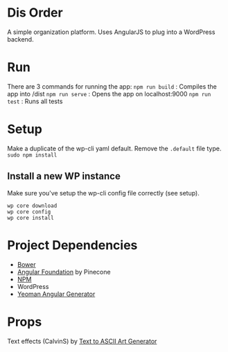 # Dis Order

A simple organization platform. Uses AngularJS to plug into a WordPress backend.

# Run
There are 3 commands for running the app:
`npm run build` : Compiles the app into /dist
`npm run serve` : Opens the app on localhost:9000
`npm run test` : Runs all tests

# Setup
Make a duplicate of the wp-cli yaml default. Remove the `.default` file type.
`sudo npm install`

## Install a new WP instance
Make sure you've setup the wp-cli config file correctly (see setup).
```
wp core download
wp core config
wp core install
```

# Project Dependencies 
- [Bower](http://bower.io)
- [Angular Foundation](https://github.com/pineconellc/angular-foundation) by Pinecone
- [NPM](https://www.npmjs.org/)
- WordPress
- [Yeoman Angular Generator](https://github.com/yeoman/generator-angular)


# Props

Text effects (CalvinS) by [Text to ASCII Art Generator](http://patorjk.com/software/taag/)